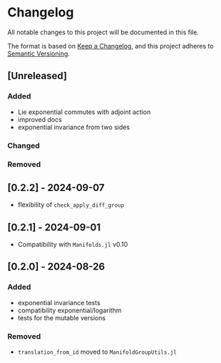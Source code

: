 # Changelog

All notable changes to this project will be documented in this file.

The format is based on [Keep a Changelog](https://keepachangelog.com/en/1.1.0/),
and this project adheres to [Semantic Versioning](https://semver.org/spec/v2.0.0.html).

## [Unreleased]

### Added

- Lie exponential commutes with adjoint action
- improved docs
- exponential invariance from two sides

### Changed

### Removed

## [0.2.2] - 2024-09-07

- flexibility of `check_apply_diff_group`

## [0.2.1] - 2024-09-01

- Compatibility with `Manifolds.jl` v0.10

## [0.2.0] - 2024-08-26

### Added

- exponential invariance tests
- compatibility exponential/logarithm
- tests for the mutable versions

### Removed

- `translation_from_id` moved to `ManifoldGroupUtils.jl`
